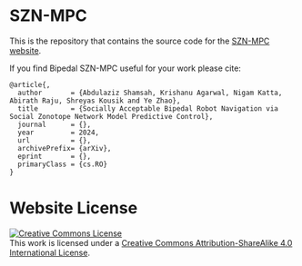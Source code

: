 # SZN-MPC

This is the repository that contains the source code for the [SZN-MPC website](https://szn-mpc.github.io).

If you find Bipedal SZN-MPC useful for your work please cite:
```
@article{,
  author       = {Abdulaziz Shamsah, Krishanu Agarwal, Nigam Katta, Abirath Raju, Shreyas Kousik and Ye Zhao},
  title        = {Socially Acceptable Bipedal Robot Navigation via Social Zonotope Network Model Predictive Control},
  journal      = {},
  year         = 2024,
  url          = {},
  archivePrefix= {arXiv},
  eprint       = {},
  primaryClass = {cs.RO}
}
```

# Website License
<a rel="license" href="http://creativecommons.org/licenses/by-sa/4.0/"><img alt="Creative Commons License" style="border-width:0" src="https://i.creativecommons.org/l/by-sa/4.0/88x31.png" /></a><br />This work is licensed under a <a rel="license" href="http://creativecommons.org/licenses/by-sa/4.0/">Creative Commons Attribution-ShareAlike 4.0 International License</a>.
